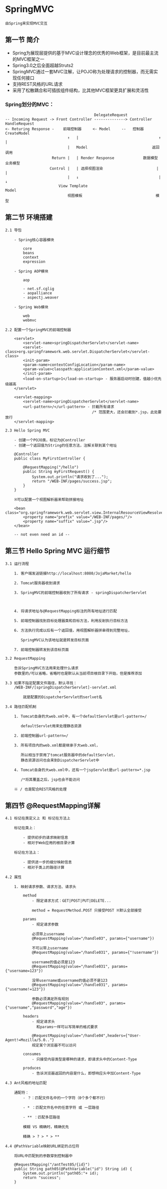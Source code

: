# SpringMVC

    由Spring来实现MVC交互

## 第一节 简介

* Spring为展现层提供的基于MVC设计理念的优秀的Web框架，是目前最主流的MVC框架之一
* Spring3.0之后全面超越Struts2
* SpringMVC通过一套MVC注解，让POJO称为处理请求的控制器，而无需实现任何接口
* 支持REST风格的URL请求
* 采用了松散耦合和可插拔组件结构，比其他MVC框架更具扩展和灵活性

### Spring划分的MVC：

                                            DelegateRequest
    -- Incoming Request -> Front Controller --------------> Controller HandleRequest
    <- Returing Response -    前端控制器     <- Model     --   控制器    CreateModel
                                ↑   |                                    ↑ |
                                |   Model                             返回  调用
                         Return |   | Render Response             数据模型   业务模型
                        Control |   | 选择视图渲染                        |  |
                                |   ↓                                    |  ↓
                            View Template                             Model
                                视图模板                                 模型

## 第二节 环境搭建

    2.1 导包

        - Spring核心容器模块

            core
            beans
            context
            expression

        - Spring AOP模块

            aop

            - net.sf.cglig
            - aopalliance
            - aspectj.weaver

        - Spring Web模块

            web
            webmvc

    2.2 配置一个SpringMVC的前端控制器

        <servlet>
            <servlet-name>springDispatcherServlet</servlet-name>
            <servlet-class>org.springframework.web.servlet.DispatcherServlet</servlet-class>
            <init-param>
            <param-name>contextConfigLocation</param-name>
            <param-value>classpath:applicationContext.xml</param-value>
            </init-param>
            <load-on-startup>1</load-on-startup> - 服务器启动时创建，值越小优先级越高
        </servlet>

        <servlet-mapping>
            <servlet-name>springDispatcherServlet</servlet-name>
            <url-pattern>/</url-pattern> - 拦截所有请求
                                           /* 范围更大，还会拦截到*.jsp，此处要放行
        </servlet-mapping>

    2.3 Hello Spring MVC

        - 创建一个POJO类，标记为@Controller
        - 创建一个返回值为String的任意方法，注解关联到某个地址

        @Controller
        public class MyFirstController {

            @RequestMapping("/hello")
            public String myFirstRequest() {
                System.out.println("请求收到了...");
                return "/WEB-INF/pages/success.jsp";
            }
        }

        ※可以配置一个视图解析器来帮助拼接地址

        <bean class="org.springframework.web.servlet.view.InternalResourceViewResolver">
            <property name="prefix" value="/WEB-INF/pages/"/>
            <property name="suffix" value=".jsp"/>
        </bean>

        -- not even need an id -- 

## 第三节 Hello Spring MVC 运行细节

    3.1 运行流程

        1. 客户端发送链接http://localhost:8080/JojaMarket/hello

        2. Tomcat服务器收到请求

        3. SpringMVC的前端控制器收到了所有请求 - springDispatcherServlet

        

        4. 将请求地址与@RequestMapping标注的所有地址进行匹配

        5. 前端控制器找到目标处理器类和目标方法，利用反射执行目标方法

        6. 方法执行完成以后有一个返回值，用视图解析器拼串得到完整地址，

           SpringMVC认为该地址就是转发目标页面

        7. 前端控制器转发到该目标页面

    3.2 RequestMapping

        告诉SpringMVC方法用来处理什么请求
        参数里的/可以省略，省略时也是默认从当前项目根目录下开始，但是推荐添加

    3.3 如果不指定配置文件路径，默认寻找：
        /WEB-INF/[springDispatcherServlet]-servlet.xml
                            ↑
            就是配置的DispatcherServlet的serlvet名

    3.4 路径匹配机制

        1. Tomcat自身的大web.xml中，有一个defaultServlet是url-pattern=/

           defaultServlet用来处理静态资源

        2. 前端控制器url-pattern=/

        3. 所有项目内的web.xml都是继承于大web.xml，

           所以相当于禁用了tomcat服务器中的defaultServlet，
           静态资源访问也会来到DispatcherServlet中

        4. Tomcat自身的大web.xml中，还有一个jspServlet是url-pattern=*.jsp

           /*将其覆盖之后，jsp也会不能访问

        ※ / 也是配合REST风格的处理

## 第四节 @RequestMapping详解

    4.1 标记在类定义上 和 标记在方法上

        标记在类上：

            - 提供初步的请求映射信息
            - 相对于Web应用的根目录计算

        标记在方法上：

            - 提供进一步的细分映射信息
            - 相对于类上的路径计算

    4.2 属性

        1. 映射请求参数、请求方法、请求头

            method
                - 限定请求方式：GET|POST|PUT|DELETE...

                method = RequestMethod.POST 只接受POST ※默认全部接受

            params
                - 规定请求参数

                必须带上username
                @RequestMapping(value="/handle03", params={"username"})

                不可以带上username
                @RequestMapping(value="/handle031", params={"!username"})

                username的值必须是123
                @RequestMapping(value="/handle031", params={"username=123"})

                没带username或username的值必须不是123
                @RequestMapping(value="/handle031", params={"username!=123"})

                参数必须满足所有规则
                @RequestMapping(value="/handle03", params={"username","password","age"})

            headers
                - 规定请求头
                  和params一样可以写简单的格式要求

                @RequestMapping(value="/handle04",headers={"User-Agent!=Mozilla/5.0.."}
                规定某个浏览器不可以访问

            consumes
                - 只接受内容类型是哪种的请求，即请求头中的Content-Type

            produces
                - 告诉浏览器返回的内容是什么，即想响应头中加Content-Type

    4.3 Ant风格的地址匹配

        通配符：
            - ？：匹配文件名中的一个字符（0个多个都不行）

            - * ：匹配文件名中的任意字符 或 一层路径

            - ** ：匹配多层路径

            模糊 VS 精确时，精确优先

            精确 > ? > * > **

    4.4 @PathVariable映射URL绑定的占位符

        将URL中匹配到的参数穿到控制器中

        @RequestMapping("/antTest05/{id}")
        public String path05(@PathVariable("id") String id) {
            System.out.println("path05:"+ id);
            return "success";
        }

